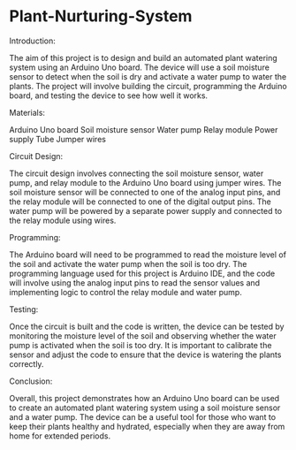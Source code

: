 # Plant-Nurturing-System

Introduction:

The aim of this project is to design and build an automated plant watering system using an Arduino Uno board. The device will use a soil moisture sensor to detect when the soil is dry and activate a water pump to water the plants. The project will involve building the circuit, programming the Arduino board, and testing the device to see how well it works.

Materials:

Arduino Uno board
Soil moisture sensor
Water pump
Relay module
Power supply
Tube
Jumper wires

Circuit Design:

The circuit design involves connecting the soil moisture sensor, water pump, and relay module to the Arduino Uno board using jumper wires. The soil moisture sensor will be connected to one of the analog input pins, and the relay module will be connected to one of the digital output pins. The water pump will be powered by a separate power supply and connected to the relay module using wires.

Programming:

The Arduino board will need to be programmed to read the moisture level of the soil and activate the water pump when the soil is too dry. The programming language used for this project is Arduino IDE, and the code will involve using the analog input pins to read the sensor values and implementing logic to control the relay module and water pump.

Testing:

Once the circuit is built and the code is written, the device can be tested by monitoring the moisture level of the soil and observing whether the water pump is activated when the soil is too dry. It is important to calibrate the sensor and adjust the code to ensure that the device is watering the plants correctly.

Conclusion:

Overall, this project demonstrates how an Arduino Uno board can be used to create an automated plant watering system using a soil moisture sensor and a water pump. The device can be a useful tool for those who want to keep their plants healthy and hydrated, especially when they are away from home for extended periods.
